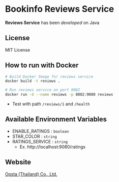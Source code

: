 # Bookinfo Reviews Service

**Reviews Service** has been *developed* on Java

## License

MIT License

## How to run with Docker

```bash
# Build Docker Image for reviews service
docker build -t reviews .

# Run reviews service on port 8082
docker run -d --name reviews -p 8082:9080 reviews
```

* Test with path `/reviews/1` and `/health`

## Available Environment Variables
- ENABLE_RATINGS : ```boolean```
- STAR_COLOR : ```string```
- RATINGS_SERVICE : ```string```
    - Ex. http://localhost:9080/ratings


## Website

[Opsta (Thailand) Co., Ltd.](https://www.opsta.co.th)
